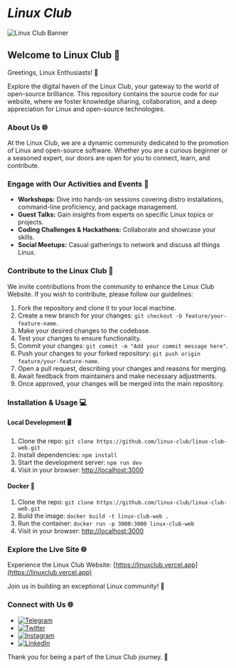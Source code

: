 # *Linux Club* 

![Linux Club Banner](/public/static/images/twitter-card.png)

<!-- Font Awesome Stylesheet -->
<link rel="stylesheet" href="https://cdnjs.cloudflare.com/ajax/libs/font-awesome/5.15.3/css/all.min.css" integrity="sha512-5AmDJ2AaaAriT+ctjI0GxqSQXr7ChHeF8MVFp+BUbM+X7e5sozQj3C3VpuFvIpS5zOnn24zi9BQa7EdEG8AaDg==" crossorigin="anonymous" />


## Welcome to Linux Club 🐧

Greetings, Linux Enthusiasts! 🚀

Explore the digital haven of the Linux Club, your gateway to the world of open-source brilliance. This repository contains the source code for our website, where we foster knowledge sharing, collaboration, and a deep appreciation for Linux and open-source technologies.

### About Us 🌐

At the Linux Club, we are a dynamic community dedicated to the promotion of Linux and open-source software. Whether you are a curious beginner or a seasoned expert, our doors are open for you to connect, learn, and contribute.

### Engage with Our Activities and Events 🚀

- **Workshops:** Dive into hands-on sessions covering distro installations, command-line proficiency, and package management.
- **Guest Talks:** Gain insights from experts on specific Linux topics or projects.
- **Coding Challenges & Hackathons:** Collaborate and showcase your skills.
- **Social Meetups:** Casual gatherings to network and discuss all things Linux.

### Contribute to the Linux Club 🤝

We invite contributions from the community to enhance the Linux Club Website. If you wish to contribute, please follow our guidelines:

1. Fork the repository and clone it to your local machine.
2. Create a new branch for your changes: `git checkout -b feature/your-feature-name`.
3. Make your desired changes to the codebase.
4. Test your changes to ensure functionality.
5. Commit your changes: `git commit -m "Add your commit message here"`.
6. Push your changes to your forked repository: `git push origin feature/your-feature-name`.
7. Open a pull request, describing your changes and reasons for merging.
8. Await feedback from maintainers and make necessary adjustments.
9. Once approved, your changes will be merged into the main repository.


### Installation & Usage 💻

#### Local Development 🖥️

1. Clone the repo: `git clone https://github.com/linux-club/linux-club-web.git`
2. Install dependencies: `npm install`
3. Start the development server: `npm run dev`
4. Visit in your browser: [http://localhost:3000](http://localhost:3000)

#### Docker  🐳

1. Clone the repo: `git clone https://github.com/linux-club/linux-club-web.git`
2. Build the image: `docker build -t linux-club-web .`
3. Run the container: `docker run -p 3000:3000 linux-club-web`
4. Visit in your browser: [http://localhost:3000](http://localhost:3000)  

### Explore the Live Site 🌐

Experience the Linux Club Website: [https://linuxclub.vercel.app](https://linuxclub.vercel.app)

Join us in building an exceptional Linux community! 🚀

### Connect with Us 🌐

  - [![Telegram](https://img.shields.io/badge/Join-Telegram-blue?style=flat-square&logo=telegram)](https://t.me/Linux_Users_Club)
  -  [![Twitter](https://img.shields.io/twitter/follow/linuxclub?style=social&logo=twitter)](https://twitter.com/i/communities/1607126742795448320)
  -  [![Instagram](https://img.shields.io/badge/Follow-Instagram-pink?style=flat-square&logo=instagram)](https://www.instagram.com/the_linux.club)
  - [![LinkedIn](https://img.shields.io/badge/Connect-LinkedIn-blue?style=flat-square&logo=linkedin)](https://www.linkedin.com/groups/9274714/)



Thank you for being a part of the Linux Club journey. 🐧
